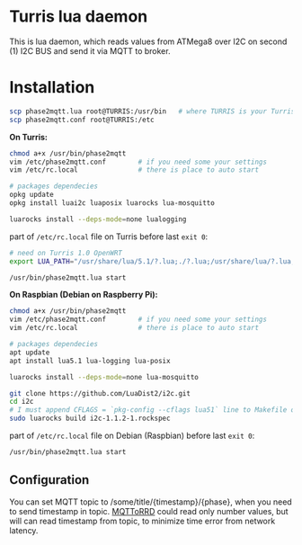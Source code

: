 Turris lua daemon
=================

This is lua daemon, which reads values from ATMega8 over I2C on second (1) I2C
BUS and send it via MQTT to broker.

# Installation

```bash
scp phase2mqtt.lua root@TURRIS:/usr/bin   # where TURRIS is your Turris IP
scp phase2mqtt.conf root@TURRIS:/etc
```

**On Turris:**
```bash
chmod a+x /usr/bin/phase2mqtt
vim /etc/phase2mqtt.conf        # if you need some your settings
vim /etc/rc.local               # there is place to auto start

# packages dependecies
opkg update
opkg install luai2c luaposix luarocks lua-mosquitto

luarocks install --deps-mode=none lualogging
```

part of ``/etc/rc.local`` file on Turris before last `exit 0`:
```bash
# need on Turris 1.0 OpenWRT
export LUA_PATH="/usr/share/lua/5.1/?.lua;./?.lua;/usr/share/lua/?.lua;/usr/share/lua/?/init.lua;/usr/lib/lua/?.lua;/usr/lib/lua/?/init.lua"

/usr/bin/phase2mqtt.lua start
```

**On Raspbian (Debian on Raspberry Pi):**
```bash
chmod a+x /usr/bin/phase2mqtt
vim /etc/phase2mqtt.conf        # if you need some your settings
vim /etc/rc.local               # there is place to auto start

# packages dependecies
apt update
apt install lua5.1 lua-logging lua-posix

luarocks install --deps-mode=none lua-mosquitto

git clone https://github.com/LuaDist2/i2c.git
cd i2c
# I must append CFLAGS = `pkg-config --cflags lua51` line to Makefile on Debian
sudo luarocks build i2c-1.1.2-1.rockspec
```

part of ``/etc/rc.local`` file on Debian (Raspbian) before last `exit 0`:
```bash
/usr/bin/phase2mqtt.lua start
```

## Configuration

You can set MQTT topic to /some/title/{timestamp}/{phase}, when you need to
send timestamp in topic. [MQTToRRD](https://github.com/ondratu/mqttorrd) could
read only number values, but will can read timestamp from topic, to minimize
time error from network latency.